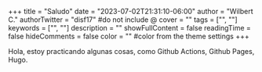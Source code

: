 +++
title = "Saludo"
date = "2023-07-02T21:31:10-06:00"
author = "Wilbert C."
authorTwitter = "disf17" #do not include @
cover = ""
tags = ["", ""]
keywords = ["", ""]
description = ""
showFullContent = false
readingTime = false
hideComments = false
color = "" #color from the theme settings
+++

Hola, estoy practicando algunas cosas, como Github Actions, Github Pages, Hugo.